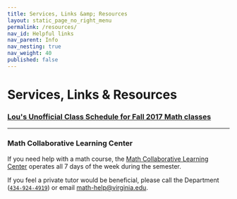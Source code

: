 ```yaml
---
title: Services, Links &amp; Resources
layout: static_page_no_right_menu
permalink: /resources/
nav_id: Helpful links
nav_parent: Info
nav_nesting: true
nav_weight: 40
published: false
---
```


<h1 class="mb-5">Services, Links &amp; Resources</h1>

<!-- add book list? -->

### [Lou's Unofficial Class Schedule for Fall 2017 Math classes](http://rabi.phys.virginia.edu/mySIS/CS2/page.php?Semester=1178&Type=Group&Group=Mathematics)

---

### Math Collaborative Learning Center

If you need help with a math course, the [Math Collaborative Learning Center](http://people.virginia.edu/~psb7p/MCLCsch.html) operates all 7 days of the week during the semester.

If you feel a private tutor would be beneficial, please call the Department ([`434-924-4919`](tel:434-924-4919)) or email [math-help@virginia.edu](mailto:math-help@virginia.edu).

<!-- job opportunities go to the UG/G pages -->

<!-- --- not sure that this is needed: -->

<!-- ## LaTeX Templates (download)

- [Exam template]({{site.url}}/resources/template_exam.tex)
- [Thesis template]({{site.url}}/resources/template_thesis.tex) -->
